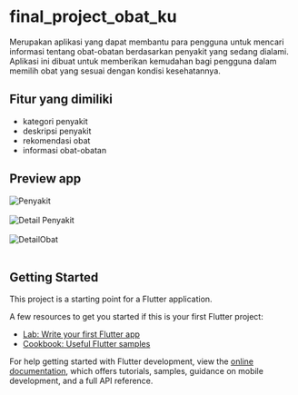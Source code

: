 # final_project_obat_ku

Merupakan aplikasi yang dapat membantu para pengguna untuk mencari informasi tentang obat-obatan berdasarkan penyakit yang sedang dialami. Aplikasi ini dibuat untuk memberikan kemudahan bagi pengguna dalam memilih obat yang sesuai dengan kondisi kesehatannya.

## Fitur yang dimiliki
- kategori penyakit
- deskripsi penyakit
- rekomendasi obat
- informasi obat-obatan

## Preview app
![Penyakit](https://drive.google.com/uc?export=view&id=1R5ZdV17fJ_Xhmbc9Bxgc162sfZg4CKaH)<br><br>
![Detail Penyakit](https://drive.google.com/uc?export=view&id=1hgCAJVFABjXhc5fd4al0rWbtn7frGD6T)<br><br>
![DetailObat](https://drive.google.com/uc?export=view&id=1nP01TR3J9oho61wdyrZwofdp8x59Vwa1)<br><br>

## Getting Started

This project is a starting point for a Flutter application.

A few resources to get you started if this is your first Flutter project:

- [Lab: Write your first Flutter app](https://docs.flutter.dev/get-started/codelab)
- [Cookbook: Useful Flutter samples](https://docs.flutter.dev/cookbook)

For help getting started with Flutter development, view the
[online documentation](https://docs.flutter.dev/), which offers tutorials,
samples, guidance on mobile development, and a full API reference.
